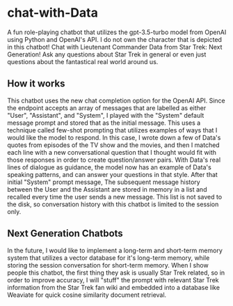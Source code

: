# chat-with-Data
A fun role-playing chatbot that utilizes the gpt-3.5-turbo model from OpenAI using Python and OpenAI's API. I do not own the character that is depicted in this chatbot!
Chat with Lieutenant Commander Data from Star Trek: Next Generation! Ask any questions about Star Trek in general or even just questions about the fantastical real world around us.

## How it works
This chatbot uses the new chat completion option for the OpenAI API. Since the endpoint accepts an array of messages that are labelled as either "User", "Assistant", and "System", I played with the "System" default message prompt and stored that as the initial message. This uses a technique called few-shot prompting that utilizes examples of ways that I would like the model to respond. In this case, I wrote down a few of Data's quotes from episodes of the TV show and the movies, and then I matched each line with a new conversational question that I thought would fit with those responses in order to create question/answer pairs. With Data's real lines of dialogue as guidance, the model now has an example of Data's speaking patterns, and can answer your questions in that style.
After that initial "System" prompt message, The subsequent message history between the User and the Assistant are stored in memory in a list and recalled every time the user sends a new message. This list is not saved to the disk, so conversation history with this chatbot is limited to the session only.
## Next Generation Chatbots
In the future, I would like to implement a long-term and short-term memory system that utilizes a vector database for it's long-term memory, while storing the session conversation for short-term memory. When I show people this chatbot, the first thing they ask is usually Star Trek related, so in order to improve accuracy, I will "stuff" the prompt with relevant Star Trek information from the Star Trek fan wiki and embedded into a database like Weaviate for quick cosine similarity document retrieval.
